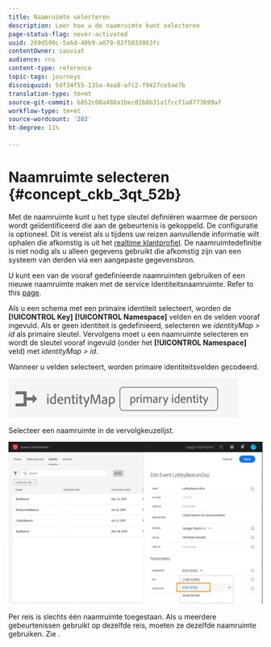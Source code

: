 ```yaml
---
title: Naamruimte selecteren
description: Leer hoe u de naamruimte kunt selecteren
page-status-flag: never-activated
uuid: 269d590c-5a6d-40b9-a879-02f5033863fc
contentOwner: sauviat
audience: rns
content-type: reference
topic-tags: journeys
discoiquuid: 5df34f55-135a-4ea8-afc2-f9427ce5ae7b
translation-type: tm+mt
source-git-commit: b852c08a488a1bec02b8b31a1fccf1a8773b99af
workflow-type: tm+mt
source-wordcount: '202'
ht-degree: 11%

---
```



# Naamruimte selecteren {#concept_ckb_3qt_52b}

Met de naamruimte kunt u het type sleutel definiëren waarmee de persoon wordt geïdentificeerd die aan de gebeurtenis is gekoppeld. De configuratie is optioneel. Dit is vereist als u tijdens uw reizen aanvullende informatie wilt ophalen die afkomstig is uit het [realtime klantprofiel](https://docs.adobe.com/content/help/nl-NL/experience-platform/profile/home.html). De naamruimtedefinitie is niet nodig als u alleen gegevens gebruikt die afkomstig zijn van een systeem van derden via een aangepaste gegevensbron.

U kunt een van de vooraf gedefinieerde naamruimten gebruiken of een nieuwe naamruimte maken met de service Identiteitsnaamruimte. Refer to this [page](https://docs.adobe.com/content/help/nl-NL/experience-platform/identity/home.html).

Als u een schema met een primaire identiteit selecteert, worden de **[!UICONTROL Key]** **[!UICONTROL Namespace]** velden en de velden vooraf ingevuld. Als er geen identiteit is gedefinieerd, selecteren we _identityMap > id_ als primaire sleutel. Vervolgens moet u een naamruimte selecteren en wordt de sleutel vooraf ingevuld (onder het **[!UICONTROL Namespace]** veld) met _identityMap > id_.

Wanneer u velden selecteert, worden primaire identiteitsvelden gecodeerd.

![](../assets/primary-identity.png)


Selecteer een naamruimte in de vervolgkeuzelijst.

![](../assets/journey17.png)

Per reis is slechts één naamruimte toegestaan. Als u meerdere gebeurtenissen gebruikt op dezelfde reis, moeten ze dezelfde naamruimte gebruiken. Zie [](../building-journeys/journey.md).
